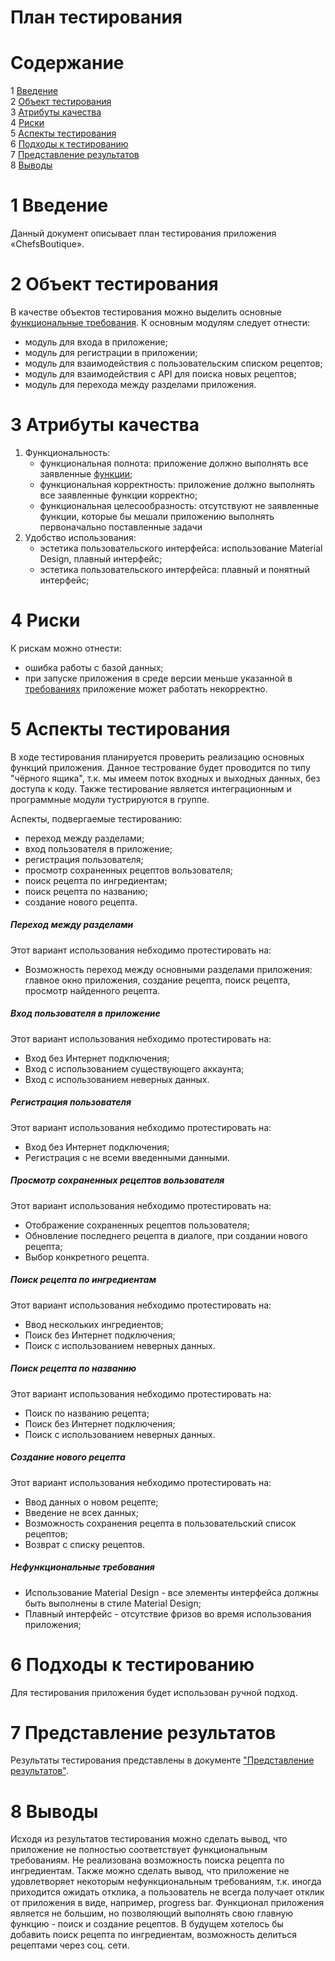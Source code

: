 # План тестирования  

# Содержание  
1 [Введение](#introduction)  
2 [Объект тестирования](#items)  
3 [Атрибуты качества](#quality)  
4 [Риски](#risk)  
5 [Аспекты тестирования](#features)  
6 [Подходы к тестированию](#approach)  
7 [Представление результатов](#pass)  
8 [Выводы](#conclusion)  

<a name="introduction"/>  

# 1 Введение  

Данный документ описывает план тестирования приложения «ChefsBoutique». 

<a name="items"/>  

# 2 Объект тестирования  

В качестве объектов тестирования можно выделить основные [функциональные требования](https://github.com/anyatsal/ChefsBoutique/blob/master/Documents/Requirements/Requirements%20Document.md). К основным модулям следует отнести:  
* модуль для входа в приложение;  
* модуль для регистрации в приложении;  
* модуль для взаимодействия с пользовательским списком рецептов;  
* модуль для взаимодействия с API для поиска новых рецептов;  
* модуль для перехода между разделами приложения.   

<a name="quality"/>  

# 3 Атрибуты качества  

1. Функциональность:  
    - функциональная полнота: приложение должно выполнять все заявленные [функции](https://github.com/anyatsal/ChefsBoutique/blob/master/Documents/Requirements/Requirements%20Document.md#functional_requirements);
    - функциональная корректность: приложение должно выполнять все заявленные функции корректно;  
    - функциональная целесообразность: отсутствуют не заявленные функции, которые бы мешали приложению выполнять первоначально поставленные задачи
2. Удобство использования:  
    - эстетика пользовательского интерфейса: использование Material Design, плавный интерфейс;  
    - эстетика пользовательского интерфейса: плавный и понятный интерфейс;  
    
<a name="risk"/>  

# 4 Риски  

К рискам можно отнести:  
* ошибка работы с базой данных;  
* при запуске приложения в среде версии меньше указанной в [требованиях](https://github.com/anyatsal/ChefsBoutique/blob/master/Documents/Requirements/Requirements%20Document.md#restrictions) приложение может работать некорректно.

<a name="features"/>  

# 5 Аспекты тестирования  

В ходе тестирования планируется проверить реализацию основных функций приложения. Данное тестрование будет проводится по типу "чёрного ящика", т.к. мы имеем поток входных и выходных данных, без доступа к коду. Также тестирование является интеграционным и программные модули тустрируются в группе.

Аспекты, подвергаемые тестированию:  
* переход между разделами; 
* вход пользователя в приложение;
* регистрация пользователя;
* просмотр сохраненных рецептов вользователя;
* поиск рецепта по ингредиентам;
* поиск рецепта по названию;
* создание нового рецепта.

##### Переход между разделами  
Этот вариант использования небходимо протестировать на:  
* Возможность переход между основными разделами приложения: главное окно приложения, создание рецепта, поиск рецепта, просмотр найденного рецепта.

##### Вход пользователя в приложение  
Этот вариант использования небходимо протестировать на:  
* Вход без Интернет подключения;  
* Вход с использованием существующего аккаунта;  
* Вход с использованием неверных данных.  

##### Регистрация пользователя  
Этот вариант использования небходимо протестировать на:  
* Вход без Интернет подключения;  
* Регистрация с не всеми введенными данными.  

##### Просмотр сохраненных рецептов вользователя  
Этот вариант использования небходимо протестировать на:  
* Отображение сохраненных рецептов пользователя;  
* Обновление последнего рецепта в диалоге, при создании нового рецепта;  
* Выбор конкретного рецепта.  

##### Поиск рецепта по ингредиентам  
Этот вариант использования небходимо протестировать на:  
* Ввод нескольких ингредиентов;  
* Поиск без Интернет подключения;  
* Поиск с использованием неверных данных.  

##### Поиск рецепта по названию  
Этот вариант использования небходимо протестировать на:  
* Поиск по названию рецепта;  
* Поиск без Интернет подключения;  
* Поиск с использованием неверных данных.  

##### Создание нового рецепта  
Этот вариант использования небходимо протестировать на:  
* Ввод данных о новом рецепте;  
* Введение не всех данных;   
* Возможность сохранения рецепта в пользовательский список рецептов;  
* Возврат с списку рецептов.   

##### Нефункциональные требования  

* Использование Material Design - все элементы интерфейса должны быть выполнены в стиле Material Design;  
* Плавный интерфейс - отсутствие фризов во время использования приложения;  

<a name="approach"/>  

# 6 Подходы к тестированию  

Для тестирования приложения будет использован ручной подход.  

<a name="pass"/>  

# 7 Представление результатов  

Результаты тестирования представлены в документе ["Представление результатов"](../Test/TestResults.md).  

<a name="conclusion"/>  

# 8 Выводы  

Исходя из результатов тестирования можно сделать вывод, что приложение не полностью соответствует функциональным требованиям. Не реализована возможность поиска рецепта по ингредиентам. Также можно сделать вывод, что приложение не удовлетворяет некоторым нефункциональным требованиям, т.к. иногда приходится ожидать отклика, а пользователь не всегда получает отклик от приложения в виде, например, progress bar. Функционал приложения является не большим, но позволяющий выполнять свою главную функцию - поиск и создание рецептов. В будущем хотелось бы добавить поиск рецепта по ингредиентам, возможность делиться рецептами через соц. сети.


